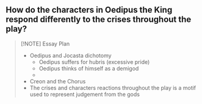 ## How do the characters in Oedipus the King respond differently to the crises throughout the play?

> [!NOTE] Essay Plan
> - Oedipus and Jocasta dichotomy
> 	- Oedipus suffers for hubris (excessive pride)
> 	- Oedipus thinks of himself as a demigod
> 	- 
> - Creon and the Chorus
> - The crises and characters reactions throughout the play is a motif used to represent judgement from the gods

